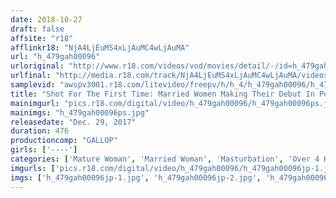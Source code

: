 ```yaml
---
date: 2018-10-27
draft: false
affsite: "r18"
afflinkr18: "NjA4LjEuMS4xLjAuMC4wLjAuMA"
url: "h_479gah00096"
urloriginal: "http://www.r18.com/videos/vod/movies/detail/-/id=h_479gah00096"
urlfinal: "http://media.r18.com/track/NjA4LjEuMS4xLjAuMC4wLjAuMA/videos/vod/movies/detail/-/id=h_479gah00096"
samplevid: "awspv3001.r18.com/litevideo/freepv/h/h_4/h_479gah00096/h_479gah00096_dmb_w.mp4"
title: "Shot For The First Time: Married Women Making Their Debut In Porn Eight Hours 4"
mainimgurl: "pics.r18.com/digital/video/h_479gah00096/h_479gah00096ps.jpg"
mainimgs: "h_479gah00096ps.jpg"
releasedate: "Dec. 29, 2017"
duration: 476
productioncomp: "GALLOP"
girls: ['----']
categories: ['Mature Woman', 'Married Woman', 'Masturbation', 'Over 4 Hours', 'Hi-Def']
imgurls: ['pics.r18.com/digital/video/h_479gah00096/h_479gah00096jp-1.jpg', 'pics.r18.com/digital/video/h_479gah00096/h_479gah00096jp-2.jpg', 'pics.r18.com/digital/video/h_479gah00096/h_479gah00096jp-3.jpg', 'pics.r18.com/digital/video/h_479gah00096/h_479gah00096jp-4.jpg', 'pics.r18.com/digital/video/h_479gah00096/h_479gah00096jp-5.jpg', 'pics.r18.com/digital/video/h_479gah00096/h_479gah00096jp-6.jpg', 'pics.r18.com/digital/video/h_479gah00096/h_479gah00096jp-7.jpg', 'pics.r18.com/digital/video/h_479gah00096/h_479gah00096jp-8.jpg', 'pics.r18.com/digital/video/h_479gah00096/h_479gah00096jp-9.jpg', 'pics.r18.com/digital/video/h_479gah00096/h_479gah00096jp-10.jpg', 'pics.r18.com/digital/video/h_479gah00096/h_479gah00096jp-11.jpg', 'pics.r18.com/digital/video/h_479gah00096/h_479gah00096jp-12.jpg', 'pics.r18.com/digital/video/h_479gah00096/h_479gah00096jp-13.jpg', 'pics.r18.com/digital/video/h_479gah00096/h_479gah00096jp-14.jpg', 'pics.r18.com/digital/video/h_479gah00096/h_479gah00096jp-15.jpg', 'pics.r18.com/digital/video/h_479gah00096/h_479gah00096jp-16.jpg', 'pics.r18.com/digital/video/h_479gah00096/h_479gah00096jp-17.jpg', 'pics.r18.com/digital/video/h_479gah00096/h_479gah00096jp-18.jpg', 'pics.r18.com/digital/video/h_479gah00096/h_479gah00096jp-19.jpg', 'pics.r18.com/digital/video/h_479gah00096/h_479gah00096jp-20.jpg']
imgs: ['h_479gah00096jp-1.jpg', 'h_479gah00096jp-2.jpg', 'h_479gah00096jp-3.jpg', 'h_479gah00096jp-4.jpg', 'h_479gah00096jp-5.jpg', 'h_479gah00096jp-6.jpg', 'h_479gah00096jp-7.jpg', 'h_479gah00096jp-8.jpg', 'h_479gah00096jp-9.jpg', 'h_479gah00096jp-10.jpg', 'h_479gah00096jp-11.jpg', 'h_479gah00096jp-12.jpg', 'h_479gah00096jp-13.jpg', 'h_479gah00096jp-14.jpg', 'h_479gah00096jp-15.jpg', 'h_479gah00096jp-16.jpg', 'h_479gah00096jp-17.jpg', 'h_479gah00096jp-18.jpg', 'h_479gah00096jp-19.jpg', 'h_479gah00096jp-20.jpg']
---
```

